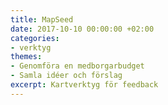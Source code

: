 ```yaml
---
title: MapSeed
date: 2017-10-10 00:00:00 +02:00
categories:
- verktyg
themes:
- Genomföra en medborgarbudget
- Samla idéer och förslag
excerpt: Kartverktyg för feedback
---
```


